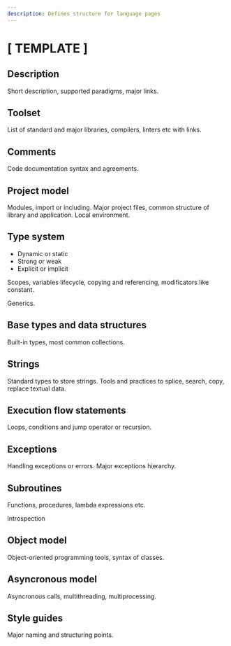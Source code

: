 ```yaml
---
description: Defines structure for language pages
---
```


# \[ TEMPLATE \]

## Description

Short description, supported paradigms, major links.

## Toolset

List of standard and major libraries, compilers, linters etc with links.

## Comments

Code documentation syntax and agreements.

## Project model

Modules, import or including. Major project files, common structure of library and application. Local environment.

## Type system

* Dynamic or static
* Strong or weak
* Explicit or implicit

Scopes, variables lifecycle, copying and referencing, modificators like constant.

Generics.

## Base types and data structures

Built-in types, most common collections.

## Strings

Standard types to store strings. Tools and practices to splice, search, copy, replace textual data.

## Execution flow statements

Loops, conditions and jump operator or recursion.

## Exceptions

Handling exceptions or errors. Major exceptions hierarchy.

## Subroutines

Functions, procedures, lambda expressions etc.

Introspection

## Object model

Object-oriented programming tools, syntax of classes.

## Asyncronous model

Asyncronous calls, multithreading, multiprocessing.

## Style guides

Major naming and structuring points.

